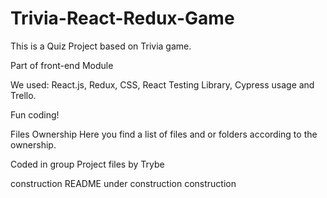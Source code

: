 # Trivia-React-Redux-Game

This is a Quiz Project based on Trivia game.

Part of front-end Module

We used: React.js, Redux, CSS, React Testing Library, Cypress usage and Trello.

Fun coding!

Files Ownership
Here you find a list of files and or folders according to the ownership.

Coded in group
Project files by Trybe


construction README under construction construction
